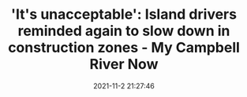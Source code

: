 ---
"title": "'It's unacceptable': Island drivers reminded again to slow down in construction zones - My Campbell River Now"
"date": "2021-11-2 21:27:46"
"feed_name": "GOOGLENEWSCONSTRUCTION"
"feed_website": "https://news.google.com/search?q=construction%2Bincident&hl=en-US&gl=US&ceid=US:en"
"feed_rss": "https://news.google.com/rss/search?q=construction%2Bincident&hl=en-US&gl=US&ceid=US:en"
"link": "https://www.mycampbellrivernow.com/61229/its-unacceptable-island-drivers-reminded-again-to-slow-down-in-construction-zones/"
"source": "{'href': 'https://www.mycampbellrivernow.com', 'title': 'My Campbell River Now'}"
"file": "_posts/2021-1-1-80e1ddd2d287f75f36058e13314db967ec3e3421.md"
"accident": "1"
"drilling": "0"
"dead": "0"
"injured": "0"
"arrested": "0"
"place": "unknown place"
"where": "unknown site"
"causes": "unknown"
"place_uri": "unknown place"
---